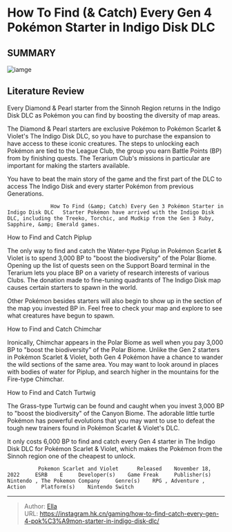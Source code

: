 # How To Find (&amp; Catch) Every Gen 4 Pokémon Starter in Indigo Disk DLC


## SUMMARY 

![iamge](https://static1.srcdn.com/wordpress/wp-content/uploads/2023/12/how-to-find-catch-every-gen-4-pok-mon-starter-in-indigo-disk-dlc.jpg)

## Literature Review

Every Diamond &amp; Pearl starter from the Sinnoh Region returns in the Indigo Disk DLC as Pokémon you can find by boosting the diversity of map areas.





The Diamond &amp; Pearl starters are exclusive Pokémon to Pokémon Scarlet &amp; Violet&#39;s The Indigo Disk DLC, so you have to purchase the expansion to have access to these iconic creatures. The steps to unlocking each Pokémon are tied to the League Club, the group you earn Battle Points (BP) from by finishing quests. The Terarium Club&#39;s missions in particular are important for making the starters available.






You have to beat the main story of the game and the first part of the DLC to access The Indigo Disk and every starter Pokémon from previous Generations.




                  How To Find (&amp; Catch) Every Gen 3 Pokémon Starter in Indigo Disk DLC   Starter Pokémon have arrived with the Indigo Disk DLC, including the Treeko, Torchic, and Mudkip from the Gen 3 Ruby, Sapphire, &amp; Emerald games.   


 How to Find and Catch Piplup 
          

The only way to find and catch the Water-type Piplup in Pokémon Scarlet &amp; Violet is to spend 3,000 BP to &#34;boost the biodiversity&#34; of the Polar Biome. Opening up the list of quests seen on the Support Board terminal in the Terarium lets you place BP on a variety of research interests of various Clubs. The donation made to fine-tuning quadrants of The Indigo Disk map causes certain starters to spawn in the world.






Other Pokémon besides starters will also begin to show up in the section of the map you invested BP in. Feel free to check your map and explore to see what creatures have begun to spawn.






 How to Find and Catch Chimchar 
          

Ironically, Chimchar appears in the Polar Biome as well when you pay 3,000 BP to &#34;boost the biodiversity&#34; of the Polar Biome. Unlike the Gen 2 starters in Pokémon Scarlet &amp; Violet, both Gen 4 Pokémon have a chance to wander the wild sections of the same area. You may want to look around in places with bodies of water for Piplup, and search higher in the mountains for the Fire-type Chimchar.



 How to Find and Catch Turtwig 
          




The Grass-type Turtwig can be found and caught when you invest 3,000 BP to &#34;boost the biodiversity&#34; of the Canyon Biome. The adorable little turtle Pokémon has powerful evolutions that you may want to use to defeat the tough new trainers found in Pokémon Scarlet &amp; Violet&#39;s DLC.

It only costs 6,000 BP to find and catch every Gen 4 starter in The Indigo Disk DLC for Pokémon Scarlet &amp; Violet, which makes the Pokémon from the Sinnoh region one of the cheapest to unlock.

              Pokemon Scarlet and Violet      Released    November 18, 2022     ESRB    E     Developer(s)    Game Freak     Publisher(s)    Nintendo , The Pokemon Company     Genre(s)    RPG , Adventure , Action     Platform(s)    Nintendo Switch      


---

> Author: [Ella](https://instagram.hk.cn/)  
> URL: https://instagram.hk.cn/gaming/how-to-find-catch-every-gen-4-pok%C3%A9mon-starter-in-indigo-disk-dlc/  

